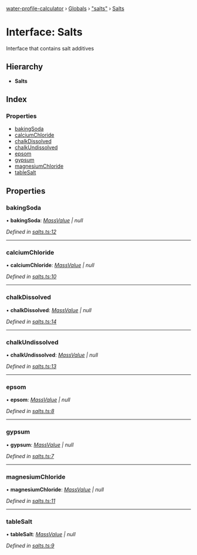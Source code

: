 [water-profile-calculator](../README.md) › [Globals](../globals.md) › ["salts"](../modules/_salts_.md) › [Salts](_salts_.salts.md)

# Interface: Salts

Interface that contains salt additives

## Hierarchy

* **Salts**

## Index

### Properties

* [bakingSoda](_salts_.salts.md#bakingsoda)
* [calciumChloride](_salts_.salts.md#calciumchloride)
* [chalkDissolved](_salts_.salts.md#chalkdissolved)
* [chalkUndissolved](_salts_.salts.md#chalkundissolved)
* [epsom](_salts_.salts.md#epsom)
* [gypsum](_salts_.salts.md#gypsum)
* [magnesiumChloride](_salts_.salts.md#magnesiumchloride)
* [tableSalt](_salts_.salts.md#tablesalt)

## Properties

###  bakingSoda

• **bakingSoda**: *[MassValue](../classes/_units_.massvalue.md) | null*

*Defined in [salts.ts:12](https://github.com/anttileppa/water-profile-calculator/blob/997b88f/src/salts.ts#L12)*

___

###  calciumChloride

• **calciumChloride**: *[MassValue](../classes/_units_.massvalue.md) | null*

*Defined in [salts.ts:10](https://github.com/anttileppa/water-profile-calculator/blob/997b88f/src/salts.ts#L10)*

___

###  chalkDissolved

• **chalkDissolved**: *[MassValue](../classes/_units_.massvalue.md) | null*

*Defined in [salts.ts:14](https://github.com/anttileppa/water-profile-calculator/blob/997b88f/src/salts.ts#L14)*

___

###  chalkUndissolved

• **chalkUndissolved**: *[MassValue](../classes/_units_.massvalue.md) | null*

*Defined in [salts.ts:13](https://github.com/anttileppa/water-profile-calculator/blob/997b88f/src/salts.ts#L13)*

___

###  epsom

• **epsom**: *[MassValue](../classes/_units_.massvalue.md) | null*

*Defined in [salts.ts:8](https://github.com/anttileppa/water-profile-calculator/blob/997b88f/src/salts.ts#L8)*

___

###  gypsum

• **gypsum**: *[MassValue](../classes/_units_.massvalue.md) | null*

*Defined in [salts.ts:7](https://github.com/anttileppa/water-profile-calculator/blob/997b88f/src/salts.ts#L7)*

___

###  magnesiumChloride

• **magnesiumChloride**: *[MassValue](../classes/_units_.massvalue.md) | null*

*Defined in [salts.ts:11](https://github.com/anttileppa/water-profile-calculator/blob/997b88f/src/salts.ts#L11)*

___

###  tableSalt

• **tableSalt**: *[MassValue](../classes/_units_.massvalue.md) | null*

*Defined in [salts.ts:9](https://github.com/anttileppa/water-profile-calculator/blob/997b88f/src/salts.ts#L9)*
